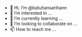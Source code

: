 - 👋 Hi, I’m @batuhansarihann
- 👀 I’m interested in ...
- 🌱 I’m currently learning ...
- 💞️ I’m looking to collaborate on ...
- 📫 How to reach me ...

<!---
batuhansarihann/batuhansarihann is a ✨ special ✨ repository because its `README.md` (this file) appears on your GitHub profile.
You can click the Preview link to take a look at your changes.
--->
